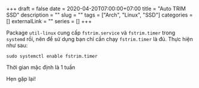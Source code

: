 +++ 
draft = false
date = 2020-04-20T07:00:00+07:00
title = "Auto TRIM SSD"
description = ""
slug = "" 
tags = ["Arch", "Linux", "SSD"]
categories = []
externalLink = ""
series = []
+++

Package `util-linux` cung cấp `fstrim.service` và `fstrim.timer` trong `systemd` rồi, nên để sử dụng bạn chỉ cần chạy `fstrim.timer` là đủ. Thực hiện như sau:

```shell
sudo systemctl enable fstrim.timer
```

Thời gian mặc định là 1 tuần

Hẹn gặp lại!
